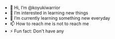 - 👋 Hi, I’m @koyukiwarrior
- 👀 I’m interested in learning new things
- 🌱 I’m currently learning something new everyday
- 📫 How to reach me is not to reach me
- ⚡ Fun fact: Don't have any

<!---
koyukiwarrior/koyukiwarrior is a ✨ special ✨ repository because its `README.md` (this file) appears on your GitHub profile.
You can click the Preview link to take a look at your changes.
--->
